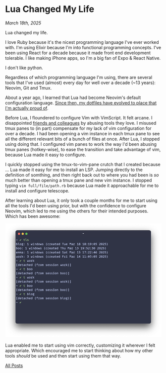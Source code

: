 # Lua Changed My Life

_March 18th, 2025_

Lua changed my life.

I love Ruby because it's the nicest programming language I've ever worked with. I'm using Elixir because I'm into functional programming concepts. I've been using React for a decade because it made front end development tolerable. I like making iPhone apps, so I'm a big fan of Expo & React Native.

I don't like python.

Regardless of which programming language I'm using, there are several tools that I've used (almost) every day for well over a decade (~13 years): Neovim, Git and Tmux.

About a year ago, I learned that Lua had become Neovim's default configuration language. [Since then, my dotfiles have evolved to place that I'm actually proud of](1).

Before Lua, I floundered to configure Vim with VimScript. It felt arcane. I disappointed [friends and colleagues](2) by abusing tools they love. I misused tmux panes to (in part) compensate for my lack of vim configuration for over a decade. I had been opening a vim instance in each tmux pane to see all the different relevant bits of a bunch of files at once. After Lua, I stopped using doing that. I configured vim panes to work the way I'd been abusing tmux panes (hotkey-wise), to ease the transition and take advantage of vim, because Lua made it easy to configure.

I quickly stopped using the tmux-to-vim-pane crutch that I created because ... Lua made it easy for me to install an LSP. Jumping directly to the definition of somthing, and then right back out to where you had been is _so_ much better than opening a tmux pane and new vim instance. I stopped typing `vim full/file/path.rb` because Lua made it approachable for me to install and configure telescope.

After learning about Lua, it only took a couple months for me to start using all the tools I'd been using prior, but with the confidence to configure Neovim, which led to me using the others for their intended purposes. Which has been awesome:

<p align="center">
  <img src="/posts/assets/2025-03-18-lua-changed-my-life/tmux.png" width="600" alt="tmux" />
</p>

Lua enabled me to start using vim correctly, customizing it wherever I felt appropriate. Which encouraged me to start thinking about how my other tools _should_ be used and then start using them that way.

[All Posts](/README.md)

[1]: https://github.com/pachun/boo
[2]: https://github.com/blakewilliams
